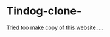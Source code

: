 # Tindog-clone-

<a href="https://rosajen27.github.io/tindog/">Tried too make copy of this website .... </a>
